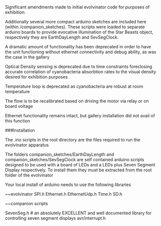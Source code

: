 Significant amendments made to initial evolvinator code for purposes of exhibition.

Additionally several more compact arduino sketches are included here (within /companion_sketches). These scripts were loaded to separate arduino boards to provide evocative illumination of the Star Beasts object, respectively they are EarthDayLength and SevSegClock.

A dramatic amount of functionality has been deprecated in order to have the unit functioning without ethernet connectivity and debug ability, as was the case in the gallery

Optical Density sensing is deprecated due to time constraints foreclosing accurate correlation of cyanobacteria absorbtion rates to the visual density desired for exhibition purposes

Temperature loop is deprecated as cyanobacteria are robust at room temperature

The flow is to be recalibrated based on driving the motor via relay or on board voltage

Ethernet functionality remains intact, but gallery installation did not avail of this function

###Installation

The .ino scripts in the root directory are the files required to run the evolvinator apparatus

The folders companion_sketches/EarthDayLength and companion_sketches/SevSegClock are self contained arduino scripts designed to be used with a board of LEDs and a LEDs plus Seven Segment Display respectively. To install them they must be extracted from the root folder of the evolvinator

Your local install of arduino needs to use the following libraries 

~~evolvinator
SPI.h
Ethernet.h
EthernetUdp.h
Time.h
SD.h

~~companion scripts

SevenSeg.h # an absolutely EXCELLENT and well documented library for controlling seven segment displays
avr/interrupt.h
